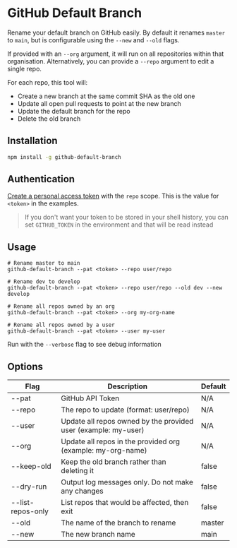 # GitHub Default Branch

Rename your default branch on GitHub easily. By default it renames `master` to `main`, but is configurable using the `--new` and `--old` flags.

If provided with an `--org` argument, it will run on all repositories within that organisation. Alternatively, you can provide a `--repo` argument to edit a single repo.

For each repo, this tool will:

- Create a new branch at the same commit SHA as the old one
- Update all open pull requests to point at the new branch
- Update the default branch for the repo
- Delete the old branch

## Installation

```bash
npm install -g github-default-branch
```

## Authentication

[Create a personal access token](https://github.com/settings/tokens/new) with the `repo` scope. This is the value for `<token>` in the examples.

> If you don't want your token to be stored in your shell history, you can set `GITHUB_TOKEN` in the environment and that will be read instead

## Usage

```
# Rename master to main
github-default-branch --pat <token> --repo user/repo

# Rename dev to develop
github-default-branch --pat <token> --repo user/repo --old dev --new develop

# Rename all repos owned by an org
github-default-branch --pat <token> --org my-org-name

# Rename all repos owned by a user
github-default-branch --pat <token> --user my-user
```

Run with the `--verbose` flag to see debug information

## Options

| Flag              | Description                                                    | Default |
| ----------------- | -------------------------------------------------------------- | ------- |
| --pat <token>     | GitHub API Token                                               | N/A     |
| --repo <name>     | The repo to update (format: user/repo)                         | N/A     |
| --user <name>     | Update all repos owned by the provided user (example: my-user) | N/A     |
| --org <name>      | Update all repos in the provided org (example: my-org-name)    | N/A     |
| --keep-old        | Keep the old branch rather than deleting it                    | false   |
| --dry-run         | Output log messages only. Do not make any changes              | false   |
| --list-repos-only | List repos that would be affected, then exit                   | false   |
| --old             | The name of the branch to rename                               | master  |
| --new             | The new branch name                                            | main    |
